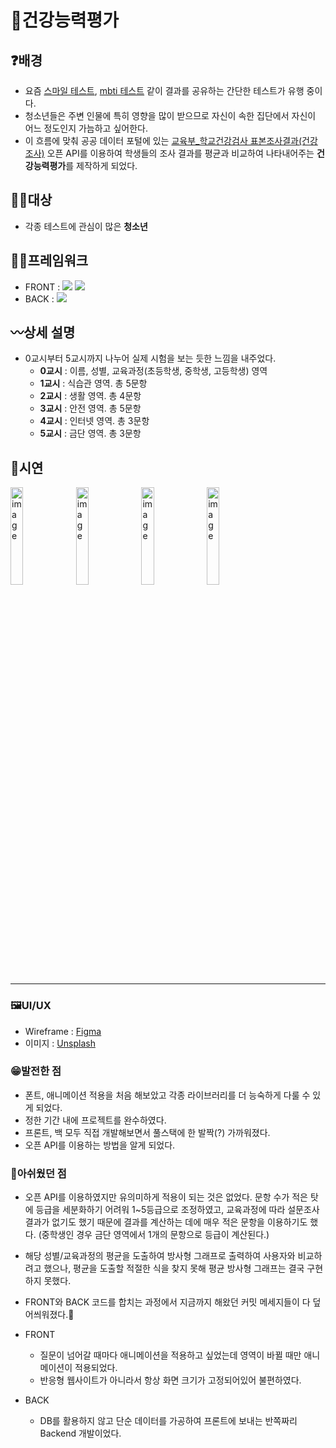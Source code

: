 💪건강능력평가
=============
## ❓배경
* 요즘 [스마일 테스트](https://ktestone.com/kapable.github.io/smileColorTest/), [mbti 테스트](https://www.16personalities.com/ko/%EB%AC%B4%EB%A3%8C-%EC%84%B1%EA%B2%A9-%EC%9C%A0%ED%98%95-%EA%B2%80%EC%82%AC)
같이 결과를 공유하는 간단한 테스트가 유행 중이다.
* 청소년들은 주변 인물에 특히 영향을 많이 받으므로 자신이 속한 집단에서 자신이 어느 정도인지 가늠하고 싶어한다.
* 이 흐름에 맞춰 공공 데이터 포털에 있는 [교육부_학교건강검사 표본조사결과(건강조사)](https://www.data.go.kr/tcs/dss/selectFileDataDetailView.do?publicDataPk=15051012) 
오픈 API를 이용하여 학생들의 조사 결과를 평균과 비교하여 나타내어주는 **건강능력평가**를 제작하게 되었다.

## 🧑‍🎓대상
* 각종 테스트에 관심이 많은 **청소년**

## 🧑‍💻프레임워크
* FRONT : <img src="https://img.shields.io/badge/react-61DAFB?style=for-the-badge&logo=react&logoColor=black"> <img src="https://img.shields.io/badge/javascript-F7DF1E?style=for-the-badge&logo=javascript&logoColor=black">
* BACK : <img src="https://img.shields.io/badge/springboot-6DB33F?style=for-the-badge&logo=springboot&logoColor=white">

## 〰️상세 설명
* 0교시부터 5교시까지 나누어 실제 시험을 보는 듯한 느낌을 내주었다.
  * **0교시** : 이름, 성별, 교육과정(초등학생, 중학생, 고등학생) 영역
  * **1교시** : 식습관 영역. 총 5문항
  * **2교시** : 생활 영역. 총 4문항
  * **3교시** : 안전 영역. 총 5문항
  * **4교시** : 인터넷 영역. 총 3문항
  * **5교시** : 금단 영역. 총 3문항

## 📸시연
<div style={{float: "left"}}>
  <img width="20%" alt="image" src="https://user-images.githubusercontent.com/64712993/211264850-f519babf-f622-458c-b834-d186e3e9e7d9.png">
  <img width="20%" alt="image" src="https://user-images.githubusercontent.com/64712993/211264882-06c3487c-73a7-4376-a3f6-712fce10bfda.png">
  <img width="20%" alt="image" src="https://user-images.githubusercontent.com/64712993/211264950-3ab5f0ab-f68b-41de-ae00-f00204ce9bba.png">
  <img width="20%" alt="image" src="https://user-images.githubusercontent.com/64712993/211265412-0c8def4b-5ae0-4a96-a17c-a88fef22ec90.png">
</div>

------------
### 🖼️UI/UX
* Wireframe : [Figma](https://www.figma.com/file/qY506RjIQMBP8WRpvrHz9U/%EC%B0%B0%EB%96%A1%EC%BD%A9%EB%96%A1%ED%95%B4%EC%BB%A4%ED%86%A4?node-id=0%3A1&t=6bkHlNL7flp53ro7-0)
* 이미지 : [Unsplash](https://unsplash.com/)

### 😁발전한 점
* 폰트, 애니메이션 적용을 처음 해보았고 각종 라이브러리를 더 능숙하게 다룰 수 있게 되었다.
* 정한 기간 내에 프로젝트를 완수하였다.
* 프론트, 백 모두 직접 개발해보면서 풀스택에 한 발짝(?) 가까워졌다.
* 오픈 API를 이용하는 방법을 알게 되었다.

### 🥲아쉬웠던 점
* 오픈 API를 이용하였지만 유의미하게 적용이 되는 것은 없었다. 문항 수가 적은 탓에 등급을 세분화하기 어려워 1~5등급으로 조정하였고,
교육과정에 따라 설문조사 결과가 없기도 했기 때문에 결과를 계산하는 데에 매우 적은 문항을 이용하기도 했다. (중학생인 경우 금단 영역에서 
1개의 문항으로 등급이 계산된다.)
* 해당 성별/교육과정의 평균을 도출하여 방사형 그래프로 출력하여 사용자와 비교하려고 했으나, 평균을 도출할 적절한 식을 찾지
못해 평균 방사형 그래프는 결국 구현하지 못했다.
* FRONT와 BACK 코드를 합치는 과정에서 지금까지 해왔던 커밋 메세지들이 다 덮어씌워졌다.🥲
* FRONT 
  * 질문이 넘어갈 때마다 애니메이션을 적용하고 싶었는데 영역이 바뀔 때만 애니메이션이 적용되었다.
  * 반응형 웹사이트가 아니라서 항상 화면 크기가 고정되어있어 불편하였다.

* BACK
  * DB를 활용하지 않고 단순 데이터를 가공하여 프론트에 보내는 반쪽짜리 Backend 개발이었다.
